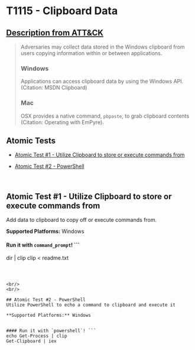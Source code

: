 # T1115 - Clipboard Data
## [Description from ATT&CK](https://attack.mitre.org/wiki/Technique/T1115)
<blockquote>Adversaries may collect data stored in the Windows clipboard from users copying information within or between applications. 

### Windows

Applications can access clipboard data by using the Windows API. (Citation: MSDN Clipboard) 

### Mac

OSX provides a native command, <code>pbpaste</code>, to grab clipboard contents  (Citation: Operating with EmPyre).</blockquote>

## Atomic Tests

- [Atomic Test #1 - Utilize Clipboard to store or execute commands from](#atomic-test-1---utilize-clipboard-to-store-or-execute-commands-from)

- [Atomic Test #2 - PowerShell](#atomic-test-2---powershell)


<br/>

## Atomic Test #1 - Utilize Clipboard to store or execute commands from
Add data to clipboard to copy off or execute commands from.

**Supported Platforms:** Windows


#### Run it with `command_prompt`! ```
dir | clip
clip < readme.txt
```



<br/>
<br/>

## Atomic Test #2 - PowerShell
Utilize PowerShell to echo a command to clipboard and execute it

**Supported Platforms:** Windows


#### Run it with `powershell`! ```
echo Get-Process | clip
Get-Clipboard | iex
```



<br/>
